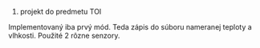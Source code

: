 1. projekt do predmetu TOI

Implementovaný iba prvý mód.
Teda zápis do súboru nameranej teploty a vlhkosti.
Použité 2 rôzne senzory.

